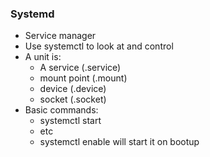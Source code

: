 ### Systemd
* Service manager
* Use systemctl to look at and control
* A unit is:
  * A service (.service)
  * mount point (.mount)
  * device (.device)
  * socket (.socket)
* Basic commands:
  * systemctl start <unit>
  * etc
  * systemctl enable <unit> will start it on bootup


